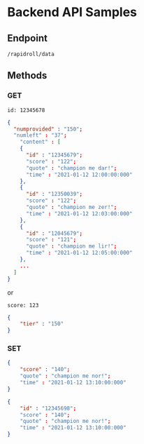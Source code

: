 # Backend API Samples

## Endpoint

```
/rapidroll/data
```

## Methods

### GET

```
id: 12345678
```

```json
{
  "numprovided" : "150";
  "numleft" : "37";
	"content" : [
    {
      "id" : "12345679";
      "score" : "122";
      "quote" : "champion me dar!";
      "time" : "2021-01-12 12:00:00:000"
    },
    {
      "id" : "12350039";
      "score" : "122";
      "quote" : "champion me zer!";
      "time" : "2021-01-12 12:03:00:000"
    },
    {
      "id" : "12045679";
      "score" : "121";
      "quote" : "champion me lir!";
      "time" : "2021-01-12 12:05:00:000"
    },
    ...
  ]
}
```

or

```
score: 123
```

```json
{
	"tier" : "150"
}
```

### SET

```json
{
	"score" : "140";
	"quote" : "champion me nor!";
	"time" : "2021-01-12 13:10:00:000"
}
```

```json
{
	"id" : "12345698";
	"score" : "140";
	"quote" : "champion me nor!";
	"time" : "2021-01-12 13:10:00:000"
}
```



